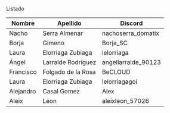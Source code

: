 Listado

| Nombre | Apellido | Discord |
| --- | --- | --- |
| Nacho | Serra Almenar | nachoserra_domatix |
| Borja | Gimeno | Borja_SC|
| Laura | Elorriaga Zubiaga |lelorriaga |
| Ángel | Larralde Rodríguez | angellarralde_90123 |
| Francisco | Folgado de la Rosa | BeCLOUD |
| Laura | Elorriaga Zubiaga |lelorriagagoi |
| Alejandro | Casal Gomez | Alex |
| Aleix | Leon| aleixleon_57026 |

